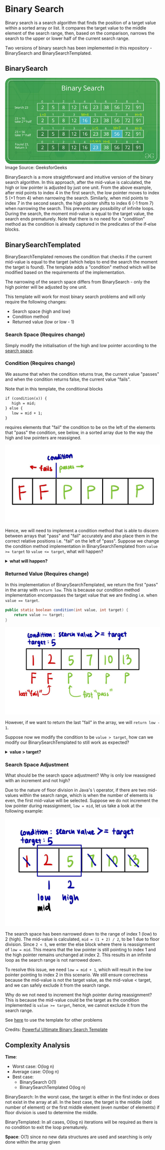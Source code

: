 # Binary Search

Binary search is a search algorithm that finds the position of a target value within a sorted array or list. It compares
the target value to the middle element of the search range, then, based on the comparison, narrows the search to the
upper or lower half of the current search range.

Two versions of binary search has been implemented in this repository - BinarySearch and BinarySearchTemplated.

## BinarySearch

![binary search img](../../../../../docs/assets/images/BinarySearch.png)
Image Source: GeeksforGeeks

BinarySearch is a more straightforward and intuitive version of the binary search algorithm. In this approach, after the
mid-value is calculated, the high or low pointer is adjusted by just one unit. From the above example, after mid points
to index 4 in the first search, the low pointer moves to index 5 (+1 from 4) when narrowing the search. Similarly, when
mid points to index 7 in the second search, the high pointer shifts to index 6 (-1 from 7) when narrowing the search.
This prevents any possibility of infinite loops. During the search, the moment mid-value is equal to the target value,
the search ends prematurely. Note that there is no need for a "condition" method as the condition is already captured
in the predicates of the if-else blocks.

## BinarySearchTemplated

BinarySearchTemplated removes the condition that checks if the current mid-value is equal to the target (which helps to
end the search the moment the target is found). The template adds a "condition" method which will be modified based on
the requirements of the implementation.

The narrowing of the search space differs from BinarySearch - only the high pointer will be adjusted by one unit.

This template will work for most binary search problems and will only require the following changes:

- Search space (high and low)
- Condition method
- Returned value (low or low - 1)

### Search Space (Requires change)

Simply modify the initialisation of the high and low pointer according to the [search space](#search-space-adjustment).

### Condition (Requires change)

We assume that when the condition returns true, the current value "passes" and when the condition returns false, the
current value "fails".

Note that in this template, the conditional blocks

```
if (condition(x)) {
   high = mid;
} else {
   low = mid + 1;
}
```

requires elements that "fail" the condition to be on the left of the elements that "pass" the condition, see below, in a
sorted array due to the way the high and low pointers are reassigned.

![binary search templated 1 img](../../../../../docs/assets/images/BinarySearchTemplated1.jpeg)

Hence, we will need to implement a condition method that is able to discern between arrays that "pass" and "fail"
accurately and also place them in the correct relative positions i.e. "fail" on the left of "pass". Suppose we change
the condition method implementation in BinarySearchTemplated from `value >= target` to `value <= target`, what will
happen?
<details>
<summary> <b>what will happen?</b> </summary>
The array becomes "P P F F F F" and the low and high pointers are now reassigned wrongly.
</details>

### Returned Value (Requires change)

In this implementation of BinarySearchTemplated, we return the first "pass" in the array with `return low`. This is
because our condition method implementation encompasses the target value that we are finding i.e. when
`value == target`.

```java
public static boolean condition(int value, int target) {
    return value >= target;
}
```

![binary search templated 1 img](../../../../../docs/assets/images/BinarySearchTemplated2.jpeg)

However, if we want to return the last "fail" in the array, we will `return low - 1`.

Suppose now we modify the condition to be `value > target`, how can we modify our BinarySearchTemplated to still work as
expected?
<details>
<summary> <b>value > target?</b> </summary>
Replace `return low` with `return low - 1` and replace arr[low] with arr[low - 1] as now the target value is the last 
"fail".
</details>

### Search Space Adjustment

What should be the search space adjustment? Why is only low reassigned with an increment and not high?

Due to the nature of floor division in Java's \ operator, if there are two mid-values within the search range, which is
when the number of elements is even, the first mid-value will be selected. Suppose we do not increment the low pointer
during reassignment, `low = mid`, let us take a look at the following example:

![binary search templated 1 img](../../../../../docs/assets/images/BinarySearchTemplated3.jpeg)

The search space has been narrowed down to the range of index 1 (low) to 2 (high). The mid-value is calculated,
`mid = (1 + 2) / 2`, to be 1 due to floor division. Since `2 < 5`, we enter the else block where there is reassignment
of `low = mid`. This means that the low pointer is still pointing to index 1 and the high pointer remains unchanged at
index 2. This results in an infinite loop as the search range is not narrowed down.

To resolve this issue, we need `low = mid + 1`, which will result in the low pointer pointing to index 2 in this
scenario. We still ensure correctness because the mid-value is not the target value, as the mid-value < target, and we
can safely exclude it from the search range.

Why do we not need to increment the high pointer during reassignment? This is because the mid-value could be the target
as the condition implemented is `value >= target`, hence, we cannot exclude it from the search range.

See [here](./binarySearchTemplatedExamples/README.md) to use the template for other problems

Credits: [Powerful Ultimate Binary Search Template](https://leetcode.com/discuss/general-discussion/786126/python-powerful-ultimate-binary-search-template-solved-many-problems)

## Complexity Analysis

**Time**:

- Worst case: O(log n)
- Average case: O(log n)
- Best case:
    - BinarySearch O(1)
    - BinarySearchTemplated O(log n)

BinarySearch:
In the worst case, the target is either in the first index or does not exist in the array at all.
In the best case, the target is the middle (odd number of element) or the first middle element (even number of elements)
if floor division is used to determine the middle.

BinaryTemplated:
In all cases, O(log n) iterations will be required as there is no condition to exit the loop prematurely.

**Space**: O(1) since no new data structures are used and searching is only done within the array given
